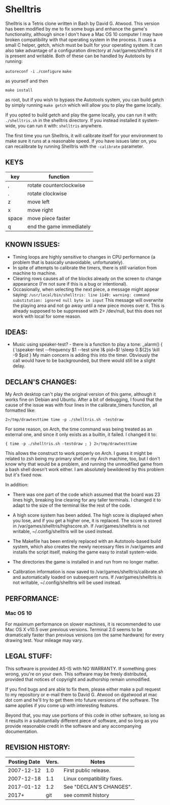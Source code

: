 
# Shelltris

Shelltris is a Tetris clone written in Bash by David G. Atwood.
This version has been modified by me to fix some bugs and enhance the
game's functionality, although since I don't have a Mac OS 10 computer
I may have broken compatibility with that operating system in the
process.
It uses a small C helper, getch, which must be built for your operating
system.  It can also take advantage of a configuration directory at
/var/games/shelltris if it is present and writable.  Both of these
can be handled by Autotools by running:

`autoreconf -i`
`./configure`
`make`

as yourself and then

`make install`

as root, but if you wish to bypass the Autotools system, you can build
getch by simply running
`make getch`
which will allow you to play the game locally.

If you opted to build getch and play the game locally, you can run it
with:
`./shelltris.sh`
in the shelltris directory. If you instead installed it system-wide, you
can run it with:
`shelltris`
anywhere.

The first time you run Shelltris, it will calibrate itself for your
environment to make sure it runs at a reasonable speed. If you have
issues later on, you can recalibrate by running Shelltris with the
`-calibrate`
parameter.

## KEYS

|key  |function                |
|-----|------------------------|
|,    |rotate counterclockwise |
|.    |rotate clockwise        |
|z    |move left               |
|x    |move right              |
|space|move piece faster       |
|q    |end the game immediately|


## KNOWN ISSUES:

* Timing loops are highly sensitive to changes in CPU performance (a problem
  that is basically unavoidable, unfortunately).
* In spite of attempts to calibrate the timers, there is still
  variation from machine to machine.
* Clearing rows causes all of the blocks already on the screen to change 
  appearance (I'm not sure if this is a bug or intentional).
* Occasionally, when selecting the next piece, a message might appear saying:
  `/usr/local/bin/shelltris: line 1149: warning: command substitution: ignored null byte in input`
  This message will overwrite the playing area and not go away until a new piece moves over it.
  This is already supposed to be suppressed with 2> /dev/null, but this does not work with local
  for some reason.

## IDEAS:

* Music using speaker-test? - there is a function to play a tone:
   _alarm() {
     ( \speaker-test --frequency $1 --test sine )&
     pid=$!
     \sleep 0.${2}s
     \kill -9 $pid
   }
  My main concern is adding this into the timer. Obviously the call
  would have to be backgrounded, but there would still be a slight
  delay.

## DECLAN'S CHANGES:

My Arch desktop can't play the original version of this game, although it works
fine on Debian and Ubuntu. After a bit of debugging, I found that the cause of
the issue was with four lines in the calibrate_timers function, all formatted
like:

`2>/tmp/drawtesttime time -p ./shelltris.sh -testdraw`

For some reason, on Arch, the time command was being treated as an external one,
and since it only exists as a builtin, it failed. I changed it to:

`{ time -p ./shelltris.sh -testdraw ; } 2>/tmp/drawtesttime`

This allows the construct to work properly on Arch. I guess it might be related
to zsh being my primary shell on my Arch machine, too, but I don't know why that
would be a problem, and running the unmodified game from a bash shell doesn't
work either. I am absolutely bewildered by this problem but it's fixed now.

In addition:

* There was one part of the code which assumed that the board was 23 lines high,
  breaking line clearing for any taller terminals. I changed it to adapt to the
  size of the terminal like the rest of the code.
  
* A high score system has been added. The high score is displayed when you lose,
  and if you get a higher one, it is replaced. The score is stored in
  /var/games/shelltris/highscore.sh. If /var/games/shelltris is not writable,
  ~/.config/shelltris will be used instead.

* The Makefile has been entirely replaced with an Autotools-based build system,
  which also creates the newly necessary files in /var/games and installs the
  script itself, making the game easy to install system-wide.

* The directories the game is installed in and run from no longer matter.

* Calibration information is now saved to /var/games/shelltris/calibrate.sh
  and automatically loaded on subsequent runs. If /var/games/shelltris is
  not writable, ~/.config/shelltris will be used instead.



## PERFORMANCE:

### Mac OS 10
For maximum performance on slower machines, it is recommended to use Mac OS X v10.5
over previous versions.  Terminal 2.0 seems to be dramatically faster than
previous versions (on the same hardware) for every drawing test.
Your mileage may vary.

## LEGAL STUFF:

This software is provided AS-IS with NO WARRANTY.  If something goes
wrong, you're on your own.  This software may be freely distributed,
provided that notices of copyright and authorship remain unmodified.

If you find bugs and are able to fix them, please either make a
pull request to my repository or e-mail them to David G. Atwood
on dgatwood at mac dot com and he'll try to get them into future versions
of the software.  The same applies if you come up with interesting
features.

Beyond that, you may use portions of this code in other software,
so long as it results in a substantially different piece of software,
and so long as you provide reasonable credit in the software and any
accompanying documentation.


## REVISION HISTORY:

|Posting Date|Vers.|Notes                     |
|------------|-----|--------------------------|
|2007-12-12  |1.0  |First public release.     |
|2007-12-18  |1.1  |Linux compatibility fixes.|
|2017-01-12  |1.2  |See "DECLAN'S CHANGES".   |
|2017+       |git  |see commit history        |
